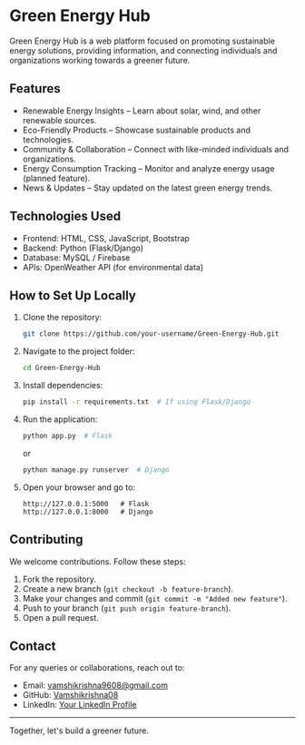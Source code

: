
# Green Energy Hub  

Green Energy Hub is a web platform focused on promoting sustainable energy solutions, providing information, and connecting individuals and organizations working towards a greener future.  

## Features  
- Renewable Energy Insights – Learn about solar, wind, and other renewable sources.  
- Eco-Friendly Products – Showcase sustainable products and technologies.  
- Community & Collaboration – Connect with like-minded individuals and organizations.  
- Energy Consumption Tracking – Monitor and analyze energy usage (planned feature).  
- News & Updates – Stay updated on the latest green energy trends.  

## Technologies Used  
- Frontend: HTML, CSS, JavaScript, Bootstrap  
- Backend: Python (Flask/Django)  
- Database: MySQL / Firebase  
- APIs: OpenWeather API (for environmental data)  

## How to Set Up Locally  
1. Clone the repository:  
   ```sh  
   git clone https://github.com/your-username/Green-Energy-Hub.git  
   ```  
2. Navigate to the project folder:  
   ```sh  
   cd Green-Energy-Hub  
   ```  
3. Install dependencies:  
   ```sh  
   pip install -r requirements.txt  # If using Flask/Django  
   ```  
4. Run the application:  
   ```sh  
   python app.py  # Flask  
   ```  
   or  
   ```sh  
   python manage.py runserver  # Django  
   ```  
5. Open your browser and go to:  
   ```
   http://127.0.0.1:5000   # Flask  
   http://127.0.0.1:8000   # Django  
   ```  

## Contributing  
We welcome contributions. Follow these steps:  
1. Fork the repository.  
2. Create a new branch (`git checkout -b feature-branch`).  
3. Make your changes and commit (`git commit -m "Added new feature"`).  
4. Push to your branch (`git push origin feature-branch`).  
5. Open a pull request.  

## Contact  
For any queries or collaborations, reach out to:  
- Email: vamshikrishna9608@gmail.com  
- GitHub: [Vamshikrishna08](https://github.com/Vamshikrishna08)  
- LinkedIn: [Your LinkedIn Profile](#)  

---  

Together, let's build a greener future.  
